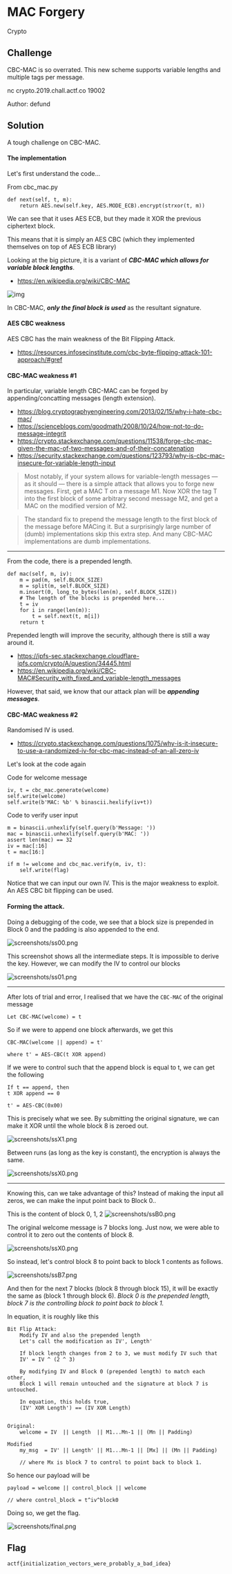 # MAC Forgery
Crypto

## Challenge 

CBC-MAC is so overrated. This new scheme supports variable lengths and multiple tags per message.

nc crypto.2019.chall.actf.co 19002

Author: defund


## Solution

A tough challenge on CBC-MAC.

#### The implementation

Let's first understand the code...

From cbc_mac.py

	def next(self, t, m):
		return AES.new(self.key, AES.MODE_ECB).encrypt(strxor(t, m))

We can see that it uses AES ECB, but they made it XOR the previous ciphertext block.

This means that it is simply an AES CBC (which they implemented themselves on top of AES ECB library)

Looking at the big picture, it is a variant of ***CBC-MAC which allows for variable block lengths***.

- https://en.wikipedia.org/wiki/CBC-MAC

![img](https://upload.wikimedia.org/wikipedia/commons/b/bf/CBC-MAC_structure_%28en%29.svg)

In CBC-MAC, ***only the final block is used*** as the resultant signature.


#### AES CBC weakness

AES CBC has the main weakness of the Bit Flipping Attack.

- https://resources.infosecinstitute.com/cbc-byte-flipping-attack-101-approach/#gref


#### CBC-MAC weakness #1

In particular, variable length CBC-MAC can be forged by appending/concatting messages (length extension).

- https://blog.cryptographyengineering.com/2013/02/15/why-i-hate-cbc-mac/
- https://scienceblogs.com/goodmath/2008/10/24/how-not-to-do-message-integrit
- https://crypto.stackexchange.com/questions/11538/forge-cbc-mac-given-the-mac-of-two-messages-and-of-their-concatenation
- https://security.stackexchange.com/questions/123793/why-is-cbc-mac-insecure-for-variable-length-input


> Most notably, if your system allows for variable-length messages — as it should — there is a simple attack that allows you to forge new messages. First, get a MAC T on a message M1. Now XOR the tag T into the first block of some arbitrary second message M2, and get a MAC on the modified version of M2.

> The standard fix to prepend the message length to the first block of the message before MACing it. But a surprisingly large number of (dumb) implementations skip this extra step. And many CBC-MAC implementations are dumb implementations.

---

From the code, there is a prepended length.

	def mac(self, m, iv):
		m = pad(m, self.BLOCK_SIZE)
		m = split(m, self.BLOCK_SIZE)
		m.insert(0, long_to_bytes(len(m), self.BLOCK_SIZE))
		# The length of the blocks is prepended here...
		t = iv
		for i in range(len(m)):
			t = self.next(t, m[i])
		return t

Prepended length will improve the security, although there is still a way around it.

- https://ipfs-sec.stackexchange.cloudflare-ipfs.com/crypto/A/question/34445.html
- https://en.wikipedia.org/wiki/CBC-MAC#Security_with_fixed_and_variable-length_messages

However, that said, we know that our attack plan will be ***appending messages***.

#### CBC-MAC weakness #2

Randomised IV is used.

- https://crypto.stackexchange.com/questions/1075/why-is-it-insecure-to-use-a-randomized-iv-for-cbc-mac-instead-of-an-all-zero-iv

Let's look at the code again

Code for welcome message

	iv, t = cbc_mac.generate(welcome)
	self.write(welcome)
	self.write(b'MAC: %b' % binascii.hexlify(iv+t))
	
Code to verify user input

	m = binascii.unhexlify(self.query(b'Message: '))
	mac = binascii.unhexlify(self.query(b'MAC: '))
	assert len(mac) == 32
	iv = mac[:16]
	t = mac[16:]

	if m != welcome and cbc_mac.verify(m, iv, t):
		self.write(flag)

Notice that we can input our own IV. This is the major weakness to exploit. An AES CBC bit flipping can be used.



#### Forming the attack.

Doing a debugging of the code, we see that a block size is prepended in Block 0 and the padding is also appended to the end.

![screenshots/ss00.png](screenshots/ss00.png)

This screenshot shows all the intermediate steps. It is impossible to derive the key. However, we can modify the IV to control our blocks

![screenshots/ss01.png](screenshots/ss01.png)

---

After lots of trial and error, I realised that we have the `CBC-MAC` of the original message

	Let CBC-MAC(welcome) = t

So if we were to append one block afterwards, we get this

	CBC-MAC(welcome || append) = t'
	
	where t' = AES-CBC(t XOR append)

If we were to control such that the append block is equal to t, we can get the following

	If t == append, then 
	t XOR append == 0

	t' = AES-CBC(0x00)

This is precisely what we see. By submitting the original signature, we can make it XOR until the whole block 8 is zeroed out.

![screenshots/ssX1.png](screenshots/ssX1.png)

Between runs (as long as the key is constant), the encryption is always the same.

![screenshots/ssX0.png](screenshots/ssX0.png)

---

Knowing this, can we take advantage of this? Instead of making the input all zeros, we can make the input point back to Block 0..

This is the content of block 0, 1, 2
![screenshots/ssB0.png](screenshots/ssB0.png)

The original welcome message is 7 blocks long. Just now, we were able to control it to zero out the contents of block 8.

![screenshots/ssX0.png](screenshots/ssX0.png)

So instead, let's control block 8 to point back to block 1 contents as follows.

![screenshots/ssB7.png](screenshots/ssB7.png)

And then for the next 7 blocks (block 8 through block 15), it will be exactly the same as (block 1 through block 6). *Block 0 is the prepended length, block 7 is the controlling block to point back to block 1.*

In equation, it is roughly like this

	Bit Flip Attack:
		Modify IV and also the prepended length
		Let's call the modification as IV', Length'

		If block length changes from 2 to 3, we must modify IV such that
		IV' = IV ^ (2 ^ 3)

		By modifying IV and Block 0 (prepended length) to match each other,
		Block 1 will remain untouched and the signature at block 7 is untouched.

		In equation, this holds true,
		(IV' XOR Length') == (IV XOR Length)


	Original:
		welcome = IV  || Length  || M1...Mn-1 || (Mn || Padding)

	Modified
		my_msg  = IV' || Length' || M1...Mn-1 || [Mx] || (Mn || Padding)

		// where Mx is block 7 to control to point back to block 1.


So hence our payload will be

	payload = welcome || control_block || welcome
	
	// where control_block = t^iv^block0

Doing so, we get the flag.

![screenshots/final.png](screenshots/final.png)

## Flag

	actf{initialization_vectors_were_probably_a_bad_idea}

